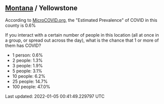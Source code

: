
## [Montana](/united-states/montana) / Yellowstone

According to [MicroCOVID.org](http://microcovid.org),
the "Estimated Prevalence" of COVID in this county is 0.6%

If you interact with a certain number of people in this location
(all at once in a group, or spread out across the day), what is the chance that
1 or more of them has COVID?

- 1 person: 0.6%
- 2 people: 1.3%
- 3 people: 1.9%
- 5 people: 3.1%
- 10 people: 6.2%
- 25 people: 14.7%
- 100 people: 47.0%

Last updated: 2022-01-05 00:41:49.229797 UTC
